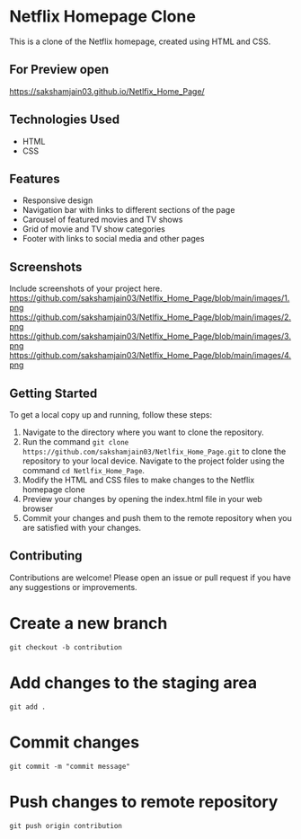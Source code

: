 # Netflix Homepage Clone

This is a clone of the Netflix homepage, created using HTML and CSS.

## For Preview open

https://sakshamjain03.github.io/Netlfix_Home_Page/

## Technologies Used

- HTML
- CSS

## Features

- Responsive design
- Navigation bar with links to different sections of the page
- Carousel of featured movies and TV shows
- Grid of movie and TV show categories
- Footer with links to social media and other pages

## Screenshots

Include screenshots of your project here.
https://github.com/sakshamjain03/Netlfix_Home_Page/blob/main/images/1.png
https://github.com/sakshamjain03/Netlfix_Home_Page/blob/main/images/2.png
https://github.com/sakshamjain03/Netlfix_Home_Page/blob/main/images/3.png
https://github.com/sakshamjain03/Netlfix_Home_Page/blob/main/images/4.png

## Getting Started

To get a local copy up and running, follow these steps:

1. Navigate to the directory where you want to clone the repository.
2. Run the command ``git clone https://github.com/sakshamjain03/Netlfix_Home_Page.git`` to clone the repository to your local device.
Navigate to the project folder using the command ``cd Netlfix_Home_Page``.
3. Modify the HTML and CSS files to make changes to the Netflix homepage clone
4. Preview your changes by opening the index.html file in your web browser
5. Commit your changes and push them to the remote repository when you are satisfied with your changes.

## Contributing

Contributions are welcome! Please open an issue or pull request if you have any suggestions or improvements.
# Create a new branch
``git checkout -b contribution``

# Add changes to the staging area
``git add .``

# Commit changes
``git commit -m "commit message"``

# Push changes to remote repository
``git push origin contribution``
